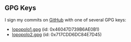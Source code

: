 ## GPG Keys

I sign my commits on [GitHub] with one of several GPG keys:

- [lopopolo1.gpg](/keys/lopopolo1.gpg) (id: 0x46047D739B6AE0B1)
- [lopopolo2.gpg](/keys/lopopolo2.gpg) (id: 0x717CDD6DC84E7D45)

[github]: https://github.com/lopopolo.gpg
